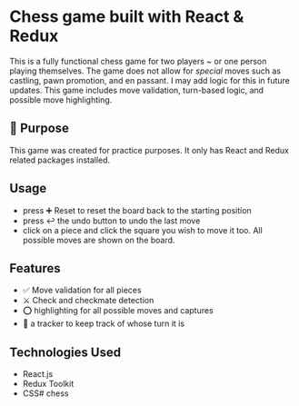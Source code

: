 # Chess game built with React & Redux 

This is a fully functional chess game for two players ~ or one person playing themselves. The game does not allow for *special* moves such as castling, pawn promotion, and en passant. I may add logic for this in future updates.
This game includes move validation, turn-based logic, and possible move highlighting.

## 🎯 Purpose
This game was created for practice purposes. It only has React and Redux related packages installed.

## Usage

- press ➕ Reset to reset the board back to the starting position
- press ↩️ the undo button to undo the last move
- click on a piece and click the square you wish to move it too. All possible moves are shown on the board.

## Features

- ✅ Move validation for all pieces
- ⚔️ Check and checkmate detection
- ⭕ highlighting for all possible moves and captures
- 🎲 a tracker to keep track of whose turn it is

## Technologies Used

- React.js
- Redux Toolkit
- CSS# chess
